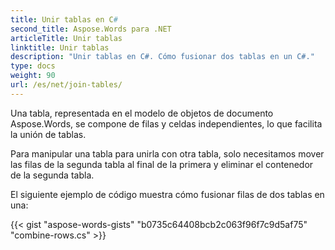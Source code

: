 ```yaml
---
title: Unir tablas en C#
second_title: Aspose.Words para .NET
articleTitle: Unir tablas
linktitle: Unir tablas
description: "Unir tablas en C#. Cómo fusionar dos tablas en un C#."
type: docs
weight: 90
url: /es/net/join-tables/
---
```


Una tabla, representada en el modelo de objetos de documento Aspose.Words, se compone de filas y celdas independientes, lo que facilita la unión de tablas.

Para manipular una tabla para unirla con otra tabla, solo necesitamos mover las filas de la segunda tabla al final de la primera y eliminar el contenedor de la segunda tabla.

El siguiente ejemplo de código muestra cómo fusionar filas de dos tablas en una:

{{< gist "aspose-words-gists" "b0735c64408bcb2c063f96f7c9d5af75" "combine-rows.cs" >}}
